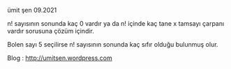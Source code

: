 ümit şen 09.2021


n! sayısının sonunda kaç 0 vardır ya da 
n! içinde kaç tane x tamsayı çarpanı vardır
sorusuna çözüm içindir.


Bolen sayı 5 seçilirse n! sayısının sonunda kaç sıfır olduğu 
bulunmuş olur.

Blog : http://umitsen.wordpress.com
